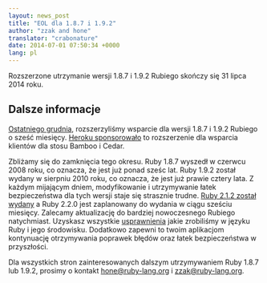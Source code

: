 ```yaml
---
layout: news_post
title: "EOL dla 1.8.7 i 1.9.2"
author: "zzak and hone"
translator: "crabonature"
date: 2014-07-01 07:50:34 +0000
lang: pl
---
```


Rozszerzone utrzymanie wersji 1.8.7 i 1.9.2 Rubiego skończy się 31 lipca 2014 roku.

## Dalsze informacje

[Ostatniego grudnia](https://www.ruby-lang.org/pl/news/2013/12/17/maintenance-of-1-8-7-and-1-9-2/),
rozszerzyliśmy wsparcie dla wersji 1.8.7 i 1.9.2 Rubiego o sześć miesięcy.
[Heroku sponsorowało](https://blog.heroku.com/archives/2013/12/5/a_patch_in_time_securing_ruby)
to rozszerzenie dla wsparcia klientów dla stosu Bamboo i Cedar.

Zbliżamy się do zamknięcia tego okresu.
Ruby 1.8.7 wyszedł w czerwcu 2008 roku, co oznacza, że jest już ponad sześc lat.
Ruby 1.9.2 został wydany w sierpniu 2010 roku, co oznacza, że jest już prawie
cztery lata.
Z każdym mijającym dniem, modyfikowanie i utrzymywanie łatek bezpieczeństwa dla
tych wersji staje się strasznie trudne.
[Ruby 2.1.2 został wydany](https://www.ruby-lang.org/pl/news/2014/05/09/ruby-2-1-2-is-released/) a Ruby 2.2.0 jest zaplanowany do wydania w ciągu sześciu miesięcy.
Zalecamy aktualizację do bardziej nowoczesnego Rubiego natychmiast.
Uzyskasz wszystkie [usprawnienia](https://www.ruby-lang.org/pl/news/2013/12/25/ruby-2-1-0-is-released/) jakie zrobiliśmy w języku Ruby i jego środowisku.
Dodatkowo zapewni to twoim aplikacjom kontynuację otrzymywania poprawek błędów oraz
łatek bezpieczeństwa w przyszłości.

Dla wszystkich stron zainteresowanych dalszym utrzymywaniem Ruby 1.8.7 lub 1.9.2,
prosimy o kontakt hone@ruby-lang.org i zzak@ruby-lang.org.
